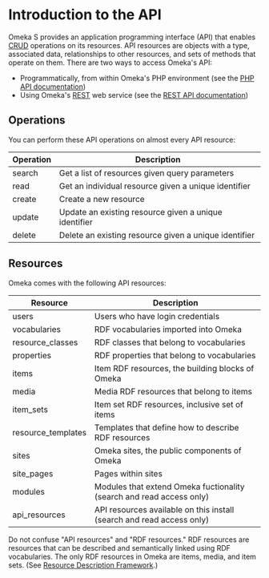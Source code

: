 # Introduction to the API

Omeka S provides an application programming interface (API) that enables [CRUD](https://en.wikipedia.org/wiki/Create,_read,_update_and_delete)
operations on its resources. API resources are objects with a type, associated data,
relationships to other resources, and sets of methods that operate on them. There
are two ways to access Omeka's API:

- Programmatically, from within Omeka's PHP environment (see the [PHP API documentation](php_api))
- Using Omeka's [REST](https://en.wikipedia.org/wiki/Representational_state_transfer) web service (see the [REST API documentation](rest_api))

## Operations

You can perform these API operations on almost every API resource:

| Operation | Description |
| --- | --- |
| search | Get a list of resources given query parameters |
| read | Get an individual resource given a unique identifier |
| create | Create a new resource |
| update | Update an existing resource given a unique identifier |
| delete | Delete an existing resource given a unique identifier |

## Resources

Omeka comes with the following API resources:

| Resource | Description |
| --- | --- |
| users | Users who have login credentials |
| vocabularies | RDF vocabularies imported into Omeka |
| resource_classes | RDF classes that belong to vocabularies |
| properties | RDF properties that belong to vocabularies |
| items | Item RDF resources, the building blocks of Omeka |
| media | Media RDF resources that belong to items |
| item_sets | Item set RDF resources, inclusive set of items |
| resource_templates | Templates that define how to describe RDF resources |
| sites | Omeka sites, the public components of Omeka |
| site_pages | Pages within sites |
| modules | Modules that extend Omeka fuctionality (search and read access only) |
| api_resources | API resources available on this install (search and read access only) |

Do not confuse "API resources" and "RDF resources." RDF resources are resources
that can be described and semantically linked using RDF vocabularies. The only RDF
resources in Omeka are items, media, and item sets. (See [Resource Description Framework](https://en.wikipedia.org/wiki/Resource_Description_Framework).)
